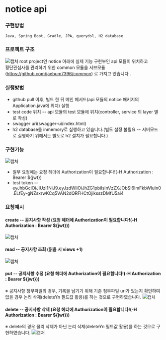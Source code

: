 # notice api

### 구현방법
```
Java, Spring Boot, Gradle, JPA, querydsl, H2 database
```

### 프로젝트 구조
![캡처](https://github.com/jaebum7396/notice/assets/38182229/0bee95a5-af5b-4191-b498-f02a7b95cd4a)
root project인 notice 아래에 실제 기능 구현부인 api 모듈이 위치하고  
횡단관심사를 관리하기 위한 common 모듈을 서브모듈 (https://github.com/jaebum7396/common) 로 가지고 있습니다 .

### 실행방법
* github pull 이후, 빌드 한 뒤 메인 메서드(api 모듈의 notice 패키지의 Application.java에 위치) 실행
* test code 위치 -- api 모듈의 test 모듈에 위치(controller, service 의 layer 별로 작성)
* swagger uri(swagger-ui/index.html)
* h2 database를 inmemory로 실행하고 있습니다.(별도 설정 불필요 -- 서버모드로 실행하기 위해서는 별도로 h2 설치가 필요합니다.)

### 구현기능
![캡처](https://github.com/jaebum7396/notice/assets/38182229/5980a332-4184-4c37-a98e-864ea03a787a)
* 일부 요청에는 요청 헤더에 Authorization이 필요합니다!(-H Authorization : Bearer ${jwt})
* test token -- eyJhbGciOiJIUzI1NiJ9.eyJzdWIiOiJhZG1pbiIsInVzZXJObSI6ImFkbWluIn0.ELfEy-gNZsxrwKCq5VAN2dQRFHCtOjiksszDMfU5ai4
  
### 요청예시

#### create -- 공지사항 작성 (요청 헤더에 Authorization이 필요합니다!(-H Authorization : Bearer ${jwt}))
![캡처](https://github.com/jaebum7396/notice/assets/38182229/bd745f56-1b5c-4c2c-8d5b-125b5e58b52a)  

#### read -- 공지사항 조회 (읽을 시 views +1)
![캡처](https://github.com/jaebum7396/notice/assets/38182229/fab65ada-8d7a-4188-8c9a-3ac386442690)  

#### put -- 공지사항 수정 (요청 헤더에 Authorization이 필요합니다!(-H Authorization : Bearer ${jwt}))
※ 공지사항 청부파일의 경우, 기록을 남기기 위해 기존 첨부파일 uri가 있는지 확인하여 없을 경우 논리 삭제(deleteYn 필드값 활용)를 하는 것으로 구현하였습니다.
![캡처](https://github.com/jaebum7396/notice/assets/38182229/dd4ac7d0-d5c2-4550-8ebd-bf3b35417ea9)  

#### delete -- 공지사항 삭제 (요청 헤더에 Authorization이 필요합니다!(-H Authorization : Bearer ${jwt}))
※ delete의 경우 물리 삭제가 아닌 논리 삭제(deleteYn 필드값 활용)를 하는 것으로 구현하였습니다.
![캡처](https://github.com/jaebum7396/notice/assets/38182229/145216c3-8f37-4762-a532-755a10074296)  



